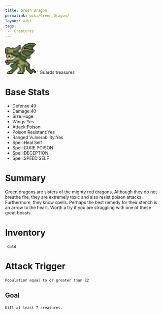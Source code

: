```yaml
---
title: Green Dragon
permalink: wiki/Green_Dragon/
layout: wiki
tags:
 -  Creatures
---
```


<img src="greendragon.png" title="fig:greendragon.png" alt="greendragon.png" width="100" />
''Guards treasures

Base Stats
==========

-   Defense:40
-   Damage:40
-   Size:Huge
-   Wings:Yes
-   Attack:Poison
-   Poison Resistant:Yes
-   Ranged Vulnerability:Yes
-   Spell:Heal Self
-   Spell:CURE POISON
-   Spell:DECEPTION
-   Spell:SPEED SELF

Summary
=======

Green dragons are sisters of the mighty red dragons. Although they do
not breathe fire, they are extremely toxic and also resist poison
attacks. Furthermore, they know spells. Perhaps the best remedy for
their stench is an arrow to the heart. Worth a try if you are struggling
with one of these great beasts.

Inventory
=========

` Gold`

Attack Trigger
==============

`Population equal to or greater than 22`

Goal
----

`Kill at least 7 creatures.`
